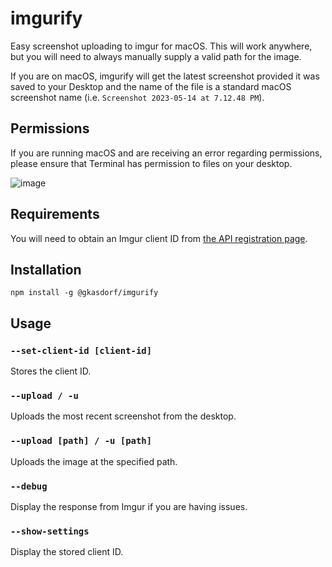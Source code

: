 # imgurify
Easy screenshot uploading to imgur for macOS. This will work anywhere, but you will need to always manually supply a valid 
path for the image.

If you are on macOS, imgurify will get the latest screenshot provided it was saved to your Desktop and the name of the file
is a standard macOS screenshot name (i.e. `Screenshot 2023-05-14 at 7.12.48 PM`).

## Permissions
If you are running macOS and are receiving an error regarding permissions, please ensure that Terminal has permission to files on your desktop.

![image](https://i.imgur.com/IoGZTfI.png)

## Requirements
You will need to obtain an Imgur client ID from [the API registration page](https://api.imgur.com/oauth2/addclient).

## Installation
```
npm install -g @gkasdorf/imgurify
```

## Usage
### `--set-client-id [client-id]`
Stores the client ID.

### `--upload / -u`
Uploads the most recent screenshot from the desktop.

### `--upload [path] / -u [path]`
Uploads the image at the specified path.

### `--debug`
Display the response from Imgur if you are having issues.

### `--show-settings`
Display the stored client ID.
